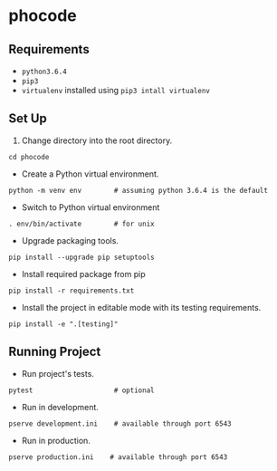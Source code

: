 # phocode

## Requirements
- `python3.6.4`
- `pip3`
- `virtualenv` installed using `pip3 intall virtualenv`

## Set Up

1. Change directory into the root directory.
```
cd phocode
```

- Create a Python virtual environment.
```
python -m venv env        # assuming python 3.6.4 is the default
```

- Switch to Python virtual environment
```
. env/bin/activate        # for unix
```

- Upgrade packaging tools.
```
pip install --upgrade pip setuptools
```

- Install required package from pip
```
pip install -r requirements.txt
```

- Install the project in editable mode with its testing requirements.
```
pip install -e ".[testing]"
```

## Running Project

- Run project's tests.
```
pytest                    # optional
```

- Run in development.
```
pserve development.ini    # available through port 6543
```

- Run in production.
```
pserve production.ini    # available through port 6543
```
